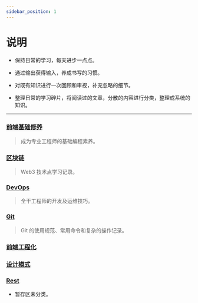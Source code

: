 ```yaml
---
sidebar_position: 1
---
```


# 说明

- 保持日常的学习，每天进步一点点。

- 通过输出获得输入，养成书写的习惯。

- 对既有知识进行一次回顾和审视，补充忽略的细节。

- 整理日常的学习碎片，将阅读过的文章，分散的内容进行分类，整理成系统的知识。

---

### [前端基础修养](/docs/category/前端基础修养)

> 成为专业工程师的基础编程素养。

### [区块链](/docs/category/区块链)

> Web3 技术点学习记录。

### [DevOps](/docs/category/devops)

> 全干工程师的开发及运维技巧。

### [Git](/docs/category/git)

> Git 的使用规范、常用命令和复杂的操作记录。

### [前端工程化](/docs/category/前端工程化)

### [设计模式](/docs/category/设计模式)

### [Rest](/docs/category/rest)

- 暂存区未分类。
